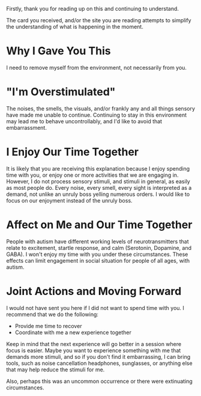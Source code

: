 Firstly, thank you for reading up on this and continuing to understand.

The card you received, and/or the site you are reading attempts to simplify the understanding of what is happening in the moment.

# Why I Gave You This
I need to remove myself from the environment, not necessarily from you.

# "I'm Overstimulated"
The noises, the smells, the visuals, and/or frankly any and all things sensory have made me unable to continue. Continuing to stay in this environment may lead me to behave uncontrollably, and I'd like to avoid that embarrassment.

# I Enjoy Our Time Together
It is likely that you are receiving this explanation because I enjoy spending time with you, or enjoy one or more activities that we are engaging in. However, I do not process sensory stimuli, and stimuli in general, as easily as most people do. Every noise, every smell, every sight is interpreted as a demand, not unlike an unruly boss yelling numerous orders. I would like to focus on our enjoyment instead of the unruly boss.

# Affect on Me and Our Time Together
People with autism have different working levels of neurotransmitters that relate to excitement, startle response, and calm (Serotonin, Dopamine, and GABA). I won't enjoy my time with you under these circumstances. These effects can limit engagement in social situation for people of all ages, with autism.

# Joint Actions and Moving Forward
I would not have sent you here if I did not want to spend time with you. I recommend that we do the following:
* Provide me time to recover
* Coordinate with me a new experience together

Keep in mind that the next experience will go better in a session where focus is easier. Maybe you want to experience something with me that demands more stimuli, and so if you don't find it embarrassing, I can bring tools, such as noise cancellation headphones, sunglasses, or anything else that may help reduce the stimuli for me. 

Also, perhaps this was an uncommon occurrence or there were extinuating circumstances.